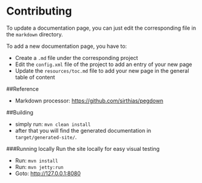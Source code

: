 # Contributing
To update a documentation page, you can just edit the corresponding file in the `markdown` directory.

To add a new documentation page, you have to:

* Create a `.md` file under the corresponding project
* Edit the `config.xml` file of the project to add an entry of your new page
* Update the `resources/toc.md` file to add your new page in the general table of content

##Reference
* Markdown processor: https://github.com/sirthias/pegdown

##Building
* simply run: `mvn clean install`
* after that you will find the generated documentation in `target/generated-site/`.

###Running locally
Run the site locally for easy visual testing

* Run: `mvn install`
* Run: `mvn jetty:run`
* Goto: http://127.0.0.1:8080